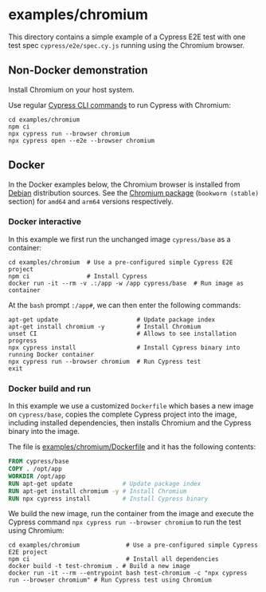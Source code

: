 # examples/chromium

This directory contains a simple example of a Cypress E2E test with one test spec `cypress/e2e/spec.cy.js` running using the Chromium browser.

## Non-Docker demonstration

Install Chromium on your host system.

Use regular [Cypress CLI commands](https://docs.cypress.io/guides/guides/command-line) to run Cypress with Chromium:

```shell
cd examples/chromium
npm ci
npx cypress run --browser chromium
npx cypress open --e2e --browser chromium
```

## Docker

In the Docker examples below, the Chromium browser is installed from [Debian](https://www.debian.org/distrib/packages) distribution sources. See the [Chromium package](https://packages.debian.org/search?keywords=chromium) (`bookworm (stable)` section) for `amd64` and `arm64` versions respectively.

### Docker interactive

In this example we first run the unchanged image `cypress/base` as a container:

```shell
cd examples/chromium  # Use a pre-configured simple Cypress E2E project
npm ci                # Install Cypress
docker run -it --rm -v .:/app -w /app cypress/base  # Run image as container
```

At the `bash` prompt `:/app#`, we can then enter the following commands:

```shell
apt-get update                      # Update package index
apt-get install chromium -y         # Install Chromium
unset CI                            # Allows to see installation progress
npx cypress install                 # Install Cypress binary into running Docker container
npx cypress run --browser chromium  # Run Cypress test
exit
```

### Docker build and run

In this example we use a customized `Dockerfile` which bases a new image on `cypress/base`, copies the complete Cypress project into the image, including installed dependencies, then installs Chromium and the Cypress binary into the image.

The file is [examples/chromium/Dockerfile](./Dockerfile) and it has the following contents:

```dockerfile
FROM cypress/base
COPY . /opt/app
WORKDIR /opt/app
RUN apt-get update              # Update package index
RUN apt-get install chromium -y # Install Chromium
RUN npx cypress install         # Install Cypress binary
```

We build the new image, run the container from the image and execute the Cypress command `npx cypress run --browser chromium` to run the test using Chromium:

```shell
cd examples/chromium             # Use a pre-configured simple Cypress E2E project
npm ci                           # Install all dependencies
docker build -t test-chromium . # Build a new image
docker run -it --rm --entrypoint bash test-chromium -c "npx cypress run --browser chromium" # Run Cypress test using Chromium
```

